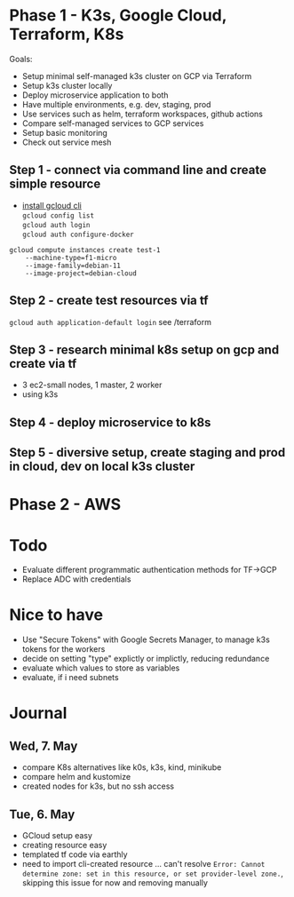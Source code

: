 # Phase 1 - K3s, Google Cloud, Terraform, K8s
Goals: 
- Setup minimal self-managed k3s cluster on GCP via Terraform
- Setup k3s cluster locally
- Deploy microservice application to both
- Have multiple environments, e.g. dev, staging, prod
- Use services such as helm, terraform workspaces, github actions
- Compare self-managed services to GCP services
- Setup basic monitoring
- Check out service mesh

## Step 1 - connect via command line and create simple resource
- [install gcloud cli](https://cloud.google.com/sdk/docs/install)  
`gcloud config list`   
`gcloud auth login`  
`gcloud auth configure-docker`  

```
gcloud compute instances create test-1
    --machine-type=f1-micro 
    --image-family=debian-11 
    --image-project=debian-cloud
```

## Step 2 - create test resources via tf

`gcloud auth application-default login`
see /terraform

## Step 3 - research minimal k8s setup on gcp and create via tf
- 3 ec2-small nodes, 1 master, 2 worker
- using k3s


## Step 4 - deploy microservice to k8s

## Step 5 - diversive setup, create staging and prod in cloud, dev on local k3s cluster

# Phase 2 - AWS


# Todo
- Evaluate different programmatic authentication methods for TF->GCP
- Replace ADC with credentials

# Nice to have
- Use "Secure Tokens" with Google Secrets Manager, to manage k3s tokens for the workers
- decide on setting "type" explictly or implictly, reducing redundance
- evaluate which values to store as variables
- evaluate, if i need subnets

# Journal
## Wed, 7. May
- compare K8s alternatives like k0s, k3s, kind, minikube
- compare helm and kustomize
- created nodes for k3s, but no ssh access

## Tue, 6. May
- GCloud setup easy
- creating resource easy
- templated tf code via earthly
- need to import cli-created resource ... can't resolve `Error: Cannot determine zone: set in this resource, or set provider-level zone.`, skipping this issue for now and removing manually
